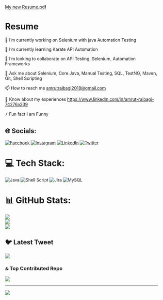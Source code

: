 [My new Resume.pdf](https://github.com/Aamrutraibagi/TaskRepo/files/11300323/My.new.Resume.pdf)
# Resume

🔭 I’m currently working on Selenium with java Automation Testing 

🌱 I’m currently learning Karate API Automation

👯 I’m looking to collaborate on API Testing, Selenium, Automation Frameworks

💬 Ask me about Selenium, Core Java, Manual Testing, SQL, TestNG, Maven, Git, Shell Scripting

📫 How to reach me amrutraibagi2018@gmail.com

📄 Know about my experiences https://www.linkedin.com/in/amrut-raibagi-74276a239

⚡ Fun fact I am Funny


## 🌐 Socials:
[![Facebook](https://img.shields.io/badge/Facebook-%231877F2.svg?logo=Facebook&logoColor=white)](https://facebook.com/https://www.facebook.com/amrut.raibagi.1) [![Instagram](https://img.shields.io/badge/Instagram-%23E4405F.svg?logo=Instagram&logoColor=white)](https://instagram.com/https://instagram.com/amrutraibagi_53?igshid=ZDdkNTZiNTM=) [![LinkedIn](https://img.shields.io/badge/LinkedIn-%230077B5.svg?logo=linkedin&logoColor=white)](https://linkedin.com/in/https://www.linkedin.com/in/amrut-raibagi-74276a239) [![Twitter](https://img.shields.io/badge/Twitter-%231DA1F2.svg?logo=Twitter&logoColor=white)](https://twitter.com/https://twitter.com/RaibagiAmrut?s=09) 

# 💻 Tech Stack:
![Java](https://img.shields.io/badge/java-%23ED8B00.svg?style=for-the-badge&logo=java&logoColor=white) ![Shell Script](https://img.shields.io/badge/shell_script-%23121011.svg?style=for-the-badge&logo=gnu-bash&logoColor=white) ![Jira](https://img.shields.io/badge/jira-%230A0FFF.svg?style=for-the-badge&logo=jira&logoColor=white) ![MySQL](https://img.shields.io/badge/mysql-%2300f.svg?style=for-the-badge&logo=mysql&logoColor=white)
# 📊 GitHub Stats:
![](https://github-readme-stats.vercel.app/api?username=Aamrutraibagi&theme=swift&hide_border=true&include_all_commits=true&count_private=true)<br/>
![](https://github-readme-streak-stats.herokuapp.com/?user=Aamrutraibagi&theme=swift&hide_border=true)<br/>
![](https://github-readme-stats.vercel.app/api/top-langs/?username=Aamrutraibagi&theme=swift&hide_border=true&include_all_commits=true&count_private=true&layout=compact)

## 🐦 Latest Tweet
[![](https://gtce.itsvg.in/api?username=https://twitter.com/RaibagiAmrut?s=09)](https://github.com/VishwaGauravIn/github-twitter-card-embed)

### 🔝 Top Contributed Repo
![](https://github-contributor-stats.vercel.app/api?username=Aamrutraibagi&limit=5&theme=dark&combine_all_yearly_contributions=true)

---
[![](https://visitcount.itsvg.in/api?id=Aamrutraibagi&icon=0&color=0)](https://visitcount.itsvg.in)

<!-- Proudly created with GPRM ( https://gprm.itsvg.in ) -->
